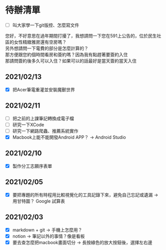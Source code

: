 # 待辦清單

+ [ ] 叫大家學一下git版控、怎麼寫文件

您好，不好意思在過年期間打擾了，我想請問一下您在591上公告的，位於民生社區的女性精緻雅房還有空房嗎？  
另外想請問一下電費的部分是怎麼計算的？  
那方便跟您約個時間看房和簽約嗎？因為我有點趕著要簽約入住  
那請問簽約後多久可以入住？如果可以的話最好是當天簽約當天入住  

## 2021/02/13
+ [X] 把Acer筆電重灌並安裝魔獸世界
  
## 2021/02/11
+ [ ] 把之前的上課筆記轉換成電子檔
+ [ ] 研究一下XCode
+ [ ] 研究一下網路爬蟲、推薦系統實作
+ [X] Macbook上能不能開發Android APP？ -> Android Studio
  
## 2021/02/10
+ [X] 製作分工志願序表單
  
## 2021/02/05
+ [X] 要把專題的所有時程用比較視覺化的工具記錄下來，避免自己忘記或遺漏 -> 用甘特圖？ Google 試算表
  
## 2021/02/03
+ [X] markdown + git -> 手機上怎麼用？
+ [X] notion -> 筆記以外的事情？像是看板
+ [X] 要去查怎麼把macbook畫面切分
	-> 長按綠色的放大按鈕後，選擇左右邊
